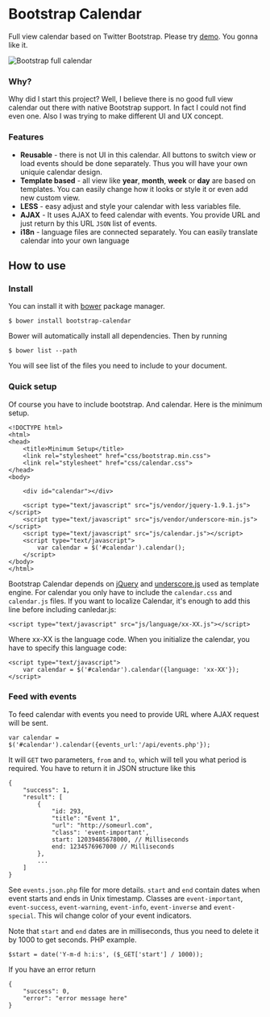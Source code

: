 Bootstrap Calendar
===

Full view calendar based on Twitter Bootstrap. Please try [demo](http://bootstrap-calendar.azurewebsites.net). You gonna like it.

![Bootstrap full calendar](http://serhioromano.s3.amazonaws.com/github/bs-calendar.png)

### Why?

Why did I start this project? Well, I believe there is no good full view calendar out there with native Bootstrap support. In fact I could not find even one. Also I was trying to make different UI and UX concept.


### Features

- **Reusable** - there is not UI in this calendar. All buttons to switch view or load events should be done separately. Thus you will have your own uniquie calendar design.
- **Template based** - all view like **year**, **month**, **week** or **day** are based on templates. You can easily change how it looks or style it or even add new custom view.
- **LESS** - easy adjust and style your calendar with less variables file.
- **AJAX** - It uses AJAX to feed calendar with events. You provide URL and just return by this URL `JSON` list of events.
- **i18n** - language files are connected separately. You can easily translate calendar into your own language

## How to use

### Install

You can install it with [bower](http://twitter.github.com/bower/) package manager.

	$ bower install bootstrap-calendar

Bower will automatically install all dependencies. Then by running

	$ bower list --path

You will see list of the files you need to include to your document.

### Quick setup
Of course you have to include bootstrap. And calendar. Here is the minimum setup.

	<!DOCTYPE html>
	<html>
	<head>
		<title>Minimum Setup</title>
		<link rel="stylesheet" href="css/bootstrap.min.css">
		<link rel="stylesheet" href="css/calendar.css">
	</head>
	<body>

		<div id="calendar"></div>

		<script type="text/javascript" src="js/vendor/jquery-1.9.1.js"></script>
		<script type="text/javascript" src="js/vendor/underscore-min.js"></script>
		<script type="text/javascript" src="js/calendar.js"></script>
		<script type="text/javascript">
			var calendar = $('#calendar').calendar();
		</script>
	</body>
	</html>

Bootstrap Calendar depends on [jQuery](http://jquery.com/) and [underscore.js](http://underscorejs.org/) used as template engine.
For calendar you only have to include the `calendar.css` and `calendar.js` files.
If you want to localize Calendar, it's enough to add this line before including canledar.js:

	<script type="text/javascript" src="js/language/xx-XX.js"></script>

Where xx-XX is the language code. When you initialize the calendar, you have to specify this language code:

	<script type="text/javascript">
		var calendar = $('#calendar').calendar({language: 'xx-XX'});
	</script>




### Feed with events

To feed calendar with events you need to provide URL where AJAX request will be sent.

	var calendar = $('#calendar').calendar({events_url:'/api/events.php'});

It will `GET` two parameters, `from` and `to`, which will tell you what period is required. You have to return it in JSON structure like this

	{
		"success": 1,
		"result": [
			{
				"id: 293,
				"title": "Event 1",
				"url": "http://someurl.com",
				"class": 'event-important',
				start: 12039485678000, // Milliseconds
				end: 1234576967000 // Milliseconds
			},
			...
		]
	}

See `events.json.php` file for more details. `start` and `end` contain dates when event starts and ends in Unix timestamp. Classes are `event-important`, `event-success`, `event-warning`, `event-info`, `event-inverse` and `event-special`. This wil change color of your event indicators.

Note that `start` and `end` dates are in milliseconds, thus you need to delete it by 1000 to get seconds. PHP example.

    $start = date('Y-m-d h:i:s', ($_GET['start'] / 1000));

If you have an error return

	{
		"success": 0,
		"error": "error message here"
	}
